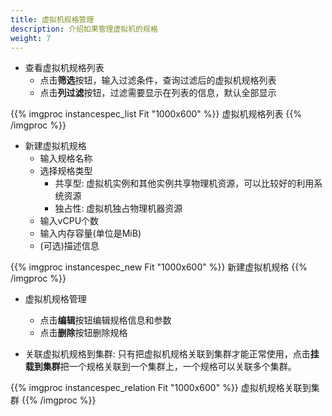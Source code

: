 ```yaml
---
title: 虚拟机规格管理
description: 介绍如果管理虚拟机的规格
weight: 7
---
```


* 查看虚拟机规格列表
  * 点击**筛选**按钮，输入过滤条件，查询过滤后的虚拟机规格列表
  * 点击**列过滤**按钮，过滤需要显示在列表的信息，默认全部显示
  
{{% imgproc instancespec_list Fit "1000x600" %}}
虚拟机规格列表
{{% /imgproc %}}

* 新建虚拟机规格
  * 输入规格名称
  * 选择规格类型
    * 共享型: 虚拟机实例和其他实例共享物理机资源，可以比较好的利用系统资源
    * 独占性: 虚拟机独占物理机器资源
  * 输入vCPU个数
  * 输入内存容量(单位是MiB)
  * (可选)描述信息
  
{{% imgproc instancespec_new Fit "1000x600" %}}
新建虚拟机规格
{{% /imgproc %}}

* 虚拟机规格管理
  * 点击**编辑**按钮编辑规格信息和参数
  * 点击**删除**按钮删除规格


* 关联虚拟机规格到集群: 只有把虚拟机规格关联到集群才能正常使用，点击**挂载到集群**把一个规格关联到一个集群上，一个规格可以关联多个集群。
  
{{% imgproc instancespec_relation Fit "1000x600" %}}
虚拟机规格关联到集群
{{% /imgproc %}}

